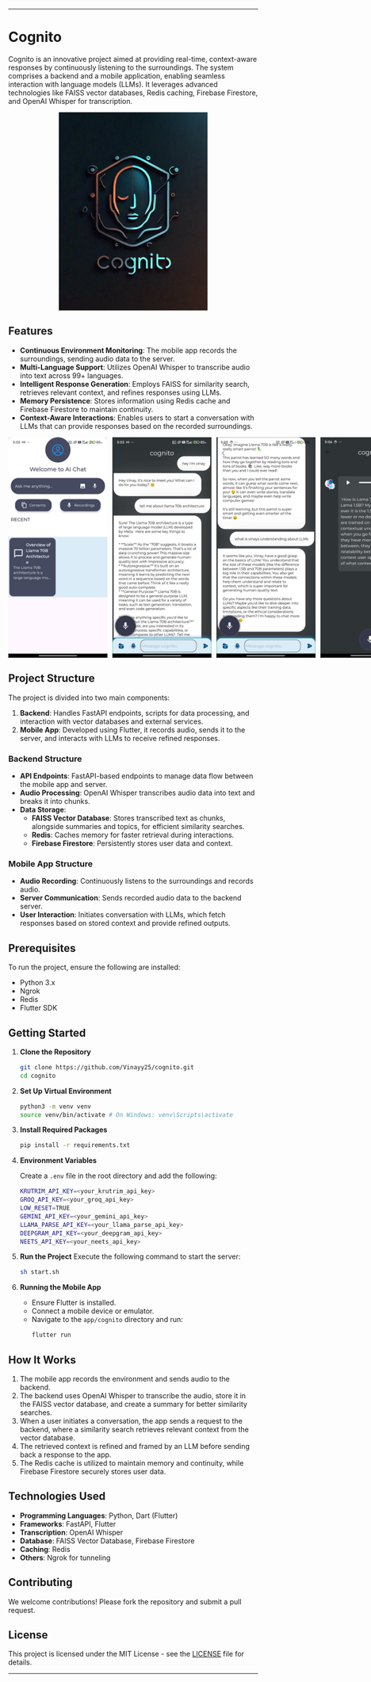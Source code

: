 
---

# Cognito

Cognito is an innovative project aimed at providing real-time, context-aware responses by continuously listening to the surroundings. The system comprises a backend and a mobile application, enabling seamless interaction with language models (LLMs). It leverages advanced technologies like FAISS vector databases, Redis caching, Firebase Firestore, and OpenAI Whisper for transcription.

<div style="display: flex; justify-content: space-around; align-items: center; gap: 10px;">
    <img src="/images/cognito_logo.jpeg" alt="Cognito" width="300">
</div>


## Features

- **Continuous Environment Monitoring**: The mobile app records the surroundings, sending audio data to the server.
- **Multi-Language Support**: Utilizes OpenAI Whisper to transcribe audio into text across 99+ languages.
- **Intelligent Response Generation**: Employs FAISS for similarity search, retrieves relevant context, and refines responses using LLMs.
- **Memory Persistence**: Stores information using Redis cache and Firebase Firestore to maintain continuity.
- **Context-Aware Interactions**: Enables users to start a conversation with LLMs that can provide responses based on the recorded surroundings.

<div style="display: flex; justify-content: space-around; align-items: center; gap: 10px;">
    <img src="/images/1.jpeg" alt="App Home Screen" width="200">
    <img src="/images/2.jpeg" alt="Chat Screen" width="200">
    <img src="/images/3.jpeg" alt="Chats" width="200">
    <img src="/images/4.jpeg" alt="Transcription" width="200">
</div>



## Project Structure

The project is divided into two main components:

1. **Backend**: Handles FastAPI endpoints, scripts for data processing, and interaction with vector databases and external services.
2. **Mobile App**: Developed using Flutter, it records audio, sends it to the server, and interacts with LLMs to receive refined responses.

### Backend Structure

- **API Endpoints**: FastAPI-based endpoints to manage data flow between the mobile app and server.
- **Audio Processing**: OpenAI Whisper transcribes audio data into text and breaks it into chunks.
- **Data Storage**:
  - **FAISS Vector Database**: Stores transcribed text as chunks, alongside summaries and topics, for efficient similarity searches.
  - **Redis**: Caches memory for faster retrieval during interactions.
  - **Firebase Firestore**: Persistently stores user data and context.

### Mobile App Structure

- **Audio Recording**: Continuously listens to the surroundings and records audio.
- **Server Communication**: Sends recorded audio data to the backend server.
- **User Interaction**: Initiates conversation with LLMs, which fetch responses based on stored context and provide refined outputs.

## Prerequisites

To run the project, ensure the following are installed:

- Python 3.x
- Ngrok
- Redis
- Flutter SDK

## Getting Started

1. **Clone the Repository**
   ```bash
   git clone https://github.com/Vinayy25/cognito.git
   cd cognito
   ```

2. **Set Up Virtual Environment**
   ```bash
   python3 -m venv venv
   source venv/bin/activate # On Windows: venv\Scripts\activate
   ```

3. **Install Required Packages**
   ```bash
   pip install -r requirements.txt
   ```

4. **Environment Variables**

   Create a `.env` file in the root directory and add the following:

   ```bash
   KRUTRIM_API_KEY=<your_krutrim_api_key>
   GROQ_API_KEY=<your_groq_api_key>
   LOW_RESET=TRUE
   GEMINI_API_KEY=<your_gemini_api_key>
   LLAMA_PARSE_API_KEY=<your_llama_parse_api_key>
   DEEPGRAM_API_KEY=<your_deepgram_api_key>
   NEETS_API_KEY=<your_neets_api_key>
   ```

5. **Run the Project**
   Execute the following command to start the server:
   ```bash
   sh start.sh
   ```

6. **Running the Mobile App**
   - Ensure Flutter is installed.
   - Connect a mobile device or emulator.
   - Navigate to the `app/cognito` directory and run:
     ```bash
     flutter run
     ```

## How It Works

1. The mobile app records the environment and sends audio to the backend.
2. The backend uses OpenAI Whisper to transcribe the audio, store it in the FAISS vector database, and create a summary for better similarity searches.
3. When a user initiates a conversation, the app sends a request to the backend, where a similarity search retrieves relevant context from the vector database.
4. The retrieved context is refined and framed by an LLM before sending back a response to the app.
5. The Redis cache is utilized to maintain memory and continuity, while Firebase Firestore securely stores user data.

## Technologies Used

- **Programming Languages**: Python, Dart (Flutter)
- **Frameworks**: FastAPI, Flutter
- **Transcription**: OpenAI Whisper
- **Database**: FAISS Vector Database, Firebase Firestore
- **Caching**: Redis
- **Others**: Ngrok for tunneling

## Contributing

We welcome contributions! Please fork the repository and submit a pull request.

## License

This project is licensed under the MIT License - see the [LICENSE](LICENSE) file for details.

---
